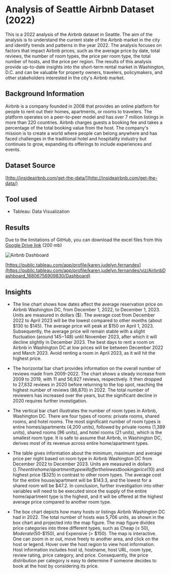 
# Analysis of Seattle Airbnb Dataset (2022)

This is a 2022 analysis of the Airbnb dataset in Seattle. The aim of the analysis is to understand the current state of the Airbnb market in the city and identify trends and patterns in the year 2022. The analysis focuses on factors that impact Airbnb prices, such as the average price by date, total reviews, the number of room types, the price per room type, the total number of hosts, and the price per region. The results of this analysis provide up-to-date insights into the short-term rental market in Washington, D.C. and can be valuable for property owners, travelers, policymakers, and other stakeholders interested in the city's Airbnb market.
## Background Information

Airbnb is a company founded in 2008 that provides an online platform for people to rent out their homes, apartments, or rooms to travelers. The platform operates on a peer-to-peer model and has over 7 million listings in more than 220 countries. Airbnb charges guests a booking fee and takes a percentage of the total booking value from the host. The company's mission is to create a world where people can belong anywhere and has faced challenges in the traditional hotel and hospitality industry but continues to grow, expanding its offerings to include experiences and events.
## Dataset Source

[http://insideairbnb.com/get-the-data/](http://insideairbnb.com/get-the-data/)
## Tool used
* Tableau: Data Visualization

## Results
Due to the limitations of GitHub, you can download the excel files from this [Google Drive link](https://drive.google.com/drive/folders/1nYoGvTirGfiSJ1rieokX-npsr6AmnbWC?usp=sharing) (200 mb)

![Airbnb Dashboard](https://user-images.githubusercontent.com/116041695/230583796-3f9ec044-4b98-44ff-87b3-381b27e1f44a.png)

[https://public.tableau.com/app/profile/karen.judelyn.fernandes](https://public.tableau.com/app/profile/karen.judelyn.fernandes/viz/AirbnbDashboard_16806756909830/Dashboard)

## Insights

* The line chart shows how dates affect the average reservation price on Airbnb Washington DC, from December 1, 2022, to December 1, 2023. Units are measured in dollars ($). The average cost from December 2022 to April 2023 will be the lowest compared to other months (about $130 to $145). The average price will peak at $150 on April 1, 2023. Subsequently, the average price will remain stable with a slight fluctuation (around $145-$148) until November 2023, after which it will decline slightly in December 2023. The best days to rent a room on Airbnb in Washington DC at low prices will be between December 2022 and March 2023. Avoid renting a room in April 2023, as it will hit the highest price.

* The horizontal bar chart provides information on the overall number of reviews made from 2009-2022. The chart shows a steady increase from 2009 to 2019, with 11 and 56,927 reviews, respectively. It then dropped to 27,832 reviews in 2020 before returning to the top spot, reaching the highest number of reviews (86,870) in 2022. The total number of reviewers has increased over the years, but the significant decline in 2020 requires further investigation.

* The vertical bar chart illustrates the number of room types in Airbnb, Washington DC. There are four types of rooms: private rooms, shared rooms, and hotel rooms. The most significant number of room types is entire homes/apartments (4,200 units), followed by private rooms (1,389 units), shared rooms (96 units), and hotel rooms (21 units), which is the smallest room type. It is safe to assume that Airbnb, in Washington DC, derives most of its revenue across entire home/apartment types.

* The table gives information about the minimum, maximum and average price per night based on room type in Airbnb Washington DC from December 2022 to December 2023. Units are measured in dollars ($). The entire home/apartment type will offer the lowest booking price ($10) and highest price ($325) in contrast to other room types. The average cost for the entire house/apartment will be $143.3, and the lowest for a shared room will be $47.2. In conclusion, further investigation into other variables will need to be executed since the supply of the entire home/apartment type is the highest, and it will be offered at the highest average price compared to another room type.

* The box chart depicts how many hosts or listings Airbnb Washington DC had in 2022. The total number of hosts was 5,706 units, as shown in the box chart and projected into the map figure. The map figure divides price categories into three different types, such as Cheap (≤ $50), Moderate ($50-$150), and Expensive (> $150). The map is interactive. One can zoom in or out, move freely to another area, and click on the host or legend. Hover over the host region to view host information. Host information includes host id, hostname, host URL, room type, review rating, price category, and price. Consequently, the price distribution per category is easy to determine if someone decides to book at the host by considering its price.
